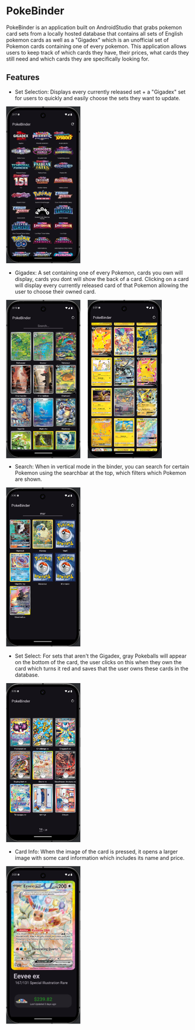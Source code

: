 # PokeBinder

PokeBinder is an application built on AndroidStudio that grabs pokemon card sets from a locally hosted database that contains all sets of English 
pokemon cards as well as a "Gigadex" which is an unofficial set of Pokemon cards containing one of every pokemon. This application allows users
to keep track of which cards they have, their prices, what cards they still need and which cards they are specifically looking for.

## Features

*   Set Selection: Displays every currently released set + a "Gigadex" set for users to quickly and easily choose the sets they want to update.
<img src="app/src/main/res/drawable/poke_set.png" alt="Set Image" width="200"/>

*   Gigadex: A set containing one of every Pokemon, cards you own will display, cards you dont will show the back of a card. Clicking on a card will
display every currently released card of that Pokemon allowing the user to choose their owned card.
<div style="display: flex; gap: 20px;">
    <img src="app/src/main/res/drawable/poke_gigadex.png" alt="Gigadex Image" width="200"/>
    <img src="app/src/main/res/drawable/poke_gigaselect.png" alt="Gigadex Select Image" width="200"/>
</div>

*   Search: When in vertical mode in the binder, you can search for certain Pokemon using the searchbar at the top, which filters which Pokemon are shown.
<img src="app/src/main/res/drawable/poke_search.png" alt="Search Image" width="200"/>

*   Set Select: For sets that aren't the Gigadex, gray Pokeballs will appear on the bottom of the card, the user clicks on this when they own the card
which turns it red and saves that the user owns these cards in the database.
<img src="app/src/main/res/drawable/poke_set_cards.png" alt="Set Select Image" width="200"/>

*   Card Info: When the image of the card is pressed, it opens a larger image with some card information which includes its name and price.
<img src="app/src/main/res/drawable/poke_card_info.png" alt="Card Info Image" width="200"/>

